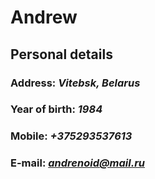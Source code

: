 # **Andrew**

## Personal details

  ### Address:        *Vitebsk, Belarus*
  ### Year of birth:  *1984*
  ### Mobile:         *+375293537613*
  ### E-mail:         *andrenoid@mail.ru*

